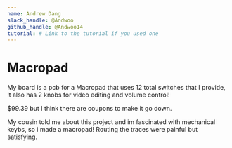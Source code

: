 ```yaml
---
name: Andrew Dang
slack_handle: @Andwoo
github_handle: @Andwoo14
tutorial: # Link to the tutorial if you used one
---
```


# Macropad

<!-- Describe your board in 2-3 sentences. What are you making? What will it do? -->
My board is a pcb for a Macropad that uses 12 total switches that I provide, it also has 2 knobs for video editing and volume control!
<!-- How much is it going to cost? -->
$99.39 but I think there are coupons to make it go down.
<!-- Tell us a little bit about your design process. What were some challenges? What helped? ***Totally optional*** -->
My cousin told me about this project and im fascinated with mechanical keybs, so i made a macropad!
Routing the traces were painful but satisfying. 
